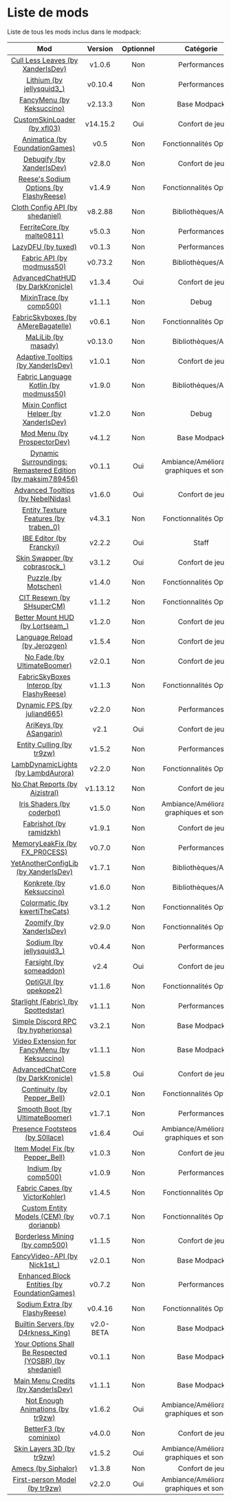 # Liste de mods

Liste de tous les mods inclus dans le modpack:

| Mod 	| Version 	| Optionnel 	| Catégorie 	|
|:---:	|:---:	|:---:	|:---:	|
| [Cull Less Leaves (by XanderIsDev)](https://www.curseforge.com/minecraft/mc-mods/cull-less-leaves) 	| v1.0.6 	| Non 	| Performances 	|
| [Lithium (by jellysquid3_)](https://www.curseforge.com/minecraft/mc-mods/lithium) 	| v0.10.4 	| Non 	| Performances 	|
| [FancyMenu (by Keksuccino)](https://www.curseforge.com/minecraft/mc-mods/fancymenu-fabric) 	| v2.13.3 	| Non 	| Base Modpack 	|
| [CustomSkinLoader (by xfl03)](https://www.curseforge.com/minecraft/mc-mods/customskinloader) 	| v14.15.2 	| Oui 	| Confort de jeu 	|
| [Animatica (by FoundationGames)](https://www.curseforge.com/minecraft/mc-mods/animatica) 	| v0.5 	| Non 	| Fonctionnalités Optifine 	|
| [Debugify (by XanderIsDev)](https://www.curseforge.com/minecraft/mc-mods/debugify) 	| v2.8.0 	| Non 	| Confort de jeu 	|
| [Reese's Sodium Options (by FlashyReese)](https://www.curseforge.com/minecraft/mc-mods/reeses-sodium-options) 	| v1.4.9 	| Non 	| Fonctionnalités Optifine 	|
| [Cloth Config API (by shedaniel)](https://www.curseforge.com/minecraft/mc-mods/cloth-config) 	| v8.2.88 	| Non 	| Bibliothèques/API 	|
| [FerriteCore (by malte0811)](https://www.curseforge.com/minecraft/mc-mods/ferritecore-fabric) 	| v5.0.3 	| Non 	| Performances 	|
| [LazyDFU (by tuxed)](https://www.curseforge.com/minecraft/mc-mods/lazydfu) 	| v0.1.3 	| Non 	| Performances 	|
| [Fabric API (by modmuss50)](https://www.curseforge.com/minecraft/mc-mods/fabric-api) 	| v0.73.2 	| Non 	| Bibliothèques/API 	|
| [AdvancedChatHUD (by DarkKronicle)](https://www.curseforge.com/minecraft/mc-mods/advancedchathud) 	| v1.3.4 	| Oui 	| Confort de jeu 	|
| [MixinTrace (by comp500)](https://www.curseforge.com/minecraft/mc-mods/mixintrace) 	| v1.1.1 	| Non 	| Debug 	|
| [FabricSkyboxes (by AMereBagatelle)](https://www.curseforge.com/minecraft/mc-mods/fabricskyboxes) 	| v0.6.1 	| Non 	| Fonctionnalités Optifine 	|
| [MaLiLib (by masady)](https://www.curseforge.com/minecraft/mc-mods/malilib) 	| v0.13.0 	| Non 	| Bibliothèques/API 	|
| [Adaptive Tooltips (by XanderIsDev)](https://www.curseforge.com/minecraft/mc-mods/adaptive-tooltips) 	| v1.0.1 	| Non 	| Confort de jeu 	|
| [Fabric Language Kotlin (by modmuss50)](https://www.curseforge.com/minecraft/mc-mods/fabric-language-kotlin) 	| v1.9.0 	| Non 	| Bibliothèques/API 	|
| [Mixin Conflict Helper (by XanderIsDev)](https://www.curseforge.com/minecraft/mc-mods/mixin-conflict-helper) 	| v1.2.0 	| Non 	| Debug 	|
| [Mod Menu (by ProspectorDev)](https://www.curseforge.com/minecraft/mc-mods/modmenu) 	| v4.1.2 	| Non 	| Base Modpack 	|
| [Dynamic Surroundings: Remastered Edition (by maksim789456)](https://www.curseforge.com/minecraft/mc-mods/dynamic-surroundings-remastered-fabric-edition) 	| v0.1.1 	| Oui 	| Ambiance/Améliorations graphiques et sonores 	|
| [Advanced Tooltips (by NebelNidas)](https://www.curseforge.com/minecraft/mc-mods/advanced-tooltips) 	| v1.6.0 	| Oui 	| Confort de jeu 	|
| [Entity Texture Features (by traben_0)](https://www.curseforge.com/minecraft/mc-mods/entity-texture-features-fabric) 	| v4.3.1 	| Non 	| Fonctionnalités Optifine 	|
| [IBE Editor (by Franckyi)](https://www.curseforge.com/minecraft/mc-mods/ibe-editor) 	| v2.2.2 	| Oui 	| Staff 	|
| [Skin Swapper (by cobrasrock_)](https://www.curseforge.com/minecraft/mc-mods/skin-swapper) 	| v3.1.2 	| Oui 	| Confort de jeu 	|
| [Puzzle (by Motschen)](https://www.curseforge.com/minecraft/mc-mods/puzzle) 	| v1.4.0 	| Non 	| Fonctionnalités Optifine 	|
| [CIT Resewn (by SHsuperCM)](https://www.curseforge.com/minecraft/mc-mods/cit-resewn) 	| v1.1.2 	| Non 	| Fonctionnalités Optifine 	|
| [Better Mount HUD (by Lortseam_)](https://www.curseforge.com/minecraft/mc-mods/better-mount-hud) 	| v1.2.0 	| Non 	| Confort de jeu 	|
| [Language Reload (by Jerozgen)](https://www.curseforge.com/minecraft/mc-mods/language-reload) 	| v1.5.4 	| Non 	| Confort de jeu 	|
| [No Fade (by UltimateBoomer)](https://www.curseforge.com/minecraft/mc-mods/no-fade) 	| v2.0.1 	| Non 	| Confort de jeu 	|
| [FabricSkyBoxes Interop (by FlashyReese)](https://www.curseforge.com/minecraft/mc-mods/fabricskyboxes-interop) 	| v1.1.3 	| Non 	| Fonctionnalités Optifine 	|
| [Dynamic FPS (by juliand665)](https://www.curseforge.com/minecraft/mc-mods/dynamic-fps) 	| v2.2.0 	| Non 	| Performances 	|
| [AriKeys (by ASangarin)](https://www.curseforge.com/minecraft/mc-mods/arikeys) 	| v2.1 	| Oui 	| Confort de jeu 	|
| [Entity Culling (by tr9zw)](https://www.curseforge.com/minecraft/mc-mods/entityculling) 	| v1.5.2 	| Non 	| Performances 	|
| [LambDynamicLights (by LambdAurora)](https://www.curseforge.com/minecraft/mc-mods/lambdynamiclights) 	| v2.2.0 	| Non 	| Fonctionnalités Optifine 	|
| [No Chat Reports (by Aizistral)](https://www.curseforge.com/minecraft/mc-mods/no-chat-reports) 	| v1.13.12 	| Non 	| Confort de jeu 	|
| [Iris Shaders (by coderbot)](https://www.curseforge.com/minecraft/mc-mods/irisshaders) 	| v1.5.0 	| Non 	| Ambiance/Améliorations graphiques et sonores 	|
| [Fabrishot (by ramidzkh)](https://www.curseforge.com/minecraft/mc-mods/fabrishot) 	| v1.9.1 	| Non 	| Confort de jeu 	|
| [MemoryLeakFix (by FX_PR0CESS)](https://www.curseforge.com/minecraft/mc-mods/memoryleakfix) 	| v0.7.0 	| Non 	| Performances 	|
| [YetAnotherConfigLib (by XanderIsDev)](https://www.curseforge.com/minecraft/mc-mods/yacl) 	| v1.7.1 	| Non 	| Bibliothèques/API 	|
| [Konkrete (by Keksuccino)](https://www.curseforge.com/minecraft/mc-mods/konkrete-fabric) 	| v1.6.0 	| Non 	| Bibliothèques/API 	|
| [Colormatic (by kwertiTheCats)](https://www.curseforge.com/minecraft/mc-mods/colormatic) 	| v3.1.2 	| Non 	| Fonctionnalités Optifine 	|
| [Zoomify (by XanderIsDev)](https://www.curseforge.com/minecraft/mc-mods/zoomify) 	| v2.9.0 	| Non 	| Fonctionnalités Optifine 	|
| [Sodium (by jellysquid3_)](https://www.curseforge.com/minecraft/mc-mods/sodium) 	| v0.4.4 	| Non 	| Performances 	|
| [Farsight (by someaddon)](https://www.curseforge.com/minecraft/mc-mods/farsight-fabric) 	| v2.4 	| Oui 	| Confort de jeu 	|
| [OptiGUI (by opekope2)](https://www.curseforge.com/minecraft/mc-mods/optigui) 	| v1.1.6 	| Non 	| Fonctionnalités Optifine 	|
| [Starlight (Fabric) (by Spottedstar)](https://www.curseforge.com/minecraft/mc-mods/starlight) 	| v1.1.1 	| Non 	| Performances 	|
| [Simple Discord RPC (by hypherionsa)](https://www.curseforge.com/minecraft/mc-mods/simple-discord-rpc) 	| v3.2.1 	| Non 	| Base Modpack 	|
| [Video Extension for FancyMenu (by Keksuccino)](https://www.curseforge.com/minecraft/mc-mods/video-extension-for-fancymenu-fabric) 	| v1.1.1 	| Non 	| Base Modpack 	|
| [AdvancedChatCore (by DarkKronicle)](https://www.curseforge.com/minecraft/mc-mods/advancedchatcore) 	| v1.5.8 	| Oui 	| Confort de jeu 	|
| [Continuity (by Pepper_Bell)](https://www.curseforge.com/minecraft/mc-mods/continuity) 	| v2.0.1 	| Non 	| Fonctionnalités Optifine 	|
| [Smooth Boot (by UltimateBoomer)](https://www.curseforge.com/minecraft/mc-mods/smooth-boot) 	| v1.7.1 	| Non 	| Performances 	|
| [Presence Footsteps (by S0llace)](https://www.curseforge.com/minecraft/mc-mods/presence-footsteps) 	| v1.6.4 	| Oui 	| Ambiance/Améliorations graphiques et sonores 	|
| [Item Model Fix (by Pepper_Bell)](https://www.curseforge.com/minecraft/mc-mods/item-model-fix) 	| v1.0.3 	| Non 	| Confort de jeu 	|
| [Indium (by comp500)](https://www.curseforge.com/minecraft/mc-mods/indium) 	| v1.0.9 	| Non 	| Performances 	|
| [Fabric Capes (by VictorKohler)](https://www.curseforge.com/minecraft/mc-mods/capes) 	| v1.4.5 	| Non 	| Fonctionnalités Optifine 	|
| [Custom Entity Models (CEM) (by dorianpb)](https://www.curseforge.com/minecraft/mc-mods/custom-entity-models-cem) 	| v0.7.1 	| Non 	| Fonctionnalités Optifine 	|
| [Borderless Mining (by comp500)](https://www.curseforge.com/minecraft/mc-mods/borderless-mining) 	| v1.1.5 	| Non 	| Confort de jeu 	|
| [FancyVideo-API (by Nick1st_)](https://www.curseforge.com/minecraft/mc-mods/fancyvideo-api) 	| v2.0.1 	| Non 	| Base Modpack 	|
| [Enhanced Block Entities (by FoundationGames)](https://www.curseforge.com/minecraft/mc-mods/enhanced-block-entities) 	| v0.7.2 	| Non 	| Performances 	|
| [Sodium Extra (by FlashyReese)](https://www.curseforge.com/minecraft/mc-mods/sodium-extra) 	| v0.4.16 	| Non 	| Fonctionnalités Optifine 	|
| [Builtin Servers (by D4rkness_King)](https://www.curseforge.com/minecraft/mc-mods/builtin-servers) 	| v2.0-BETA 	| Non 	| Base Modpack 	|
| [Your Options Shall Be Respected (YOSBR) (by shedaniel)](https://www.curseforge.com/minecraft/mc-mods/yosbr) 	| v0.1.1 	| Non 	| Base Modpack 	|
| [Main Menu Credits (by XanderIsDev)](https://www.curseforge.com/minecraft/mc-mods/main-menu-credits) 	| v1.1.1 	| Non 	| Base Modpack 	|
| [Not Enough Animations (by tr9zw)](https://www.curseforge.com/minecraft/mc-mods/not-enough-animations) 	| v1.6.2 	| Oui 	| Ambiance/Améliorations graphiques et sonores 	|
| [BetterF3 (by cominixo)](https://www.curseforge.com/minecraft/mc-mods/betterf3) 	| v4.0.0 	| Non 	| Confort de jeu 	|
| [Skin Layers 3D (by tr9zw)](https://www.curseforge.com/minecraft/mc-mods/skin-layers-3d) 	| v1.5.2 	| Oui 	| Ambiance/Améliorations graphiques et sonores 	|
| [Amecs (by Siphalor)](https://www.curseforge.com/minecraft/mc-mods/amecs) 	| v1.3.8 	| Non 	| Confort de jeu 	|
| [First-person Model (by tr9zw)](https://www.curseforge.com/minecraft/mc-mods/first-person-model) 	| v2.2.0 	| Oui 	| Ambiance/Améliorations graphiques et sonores 	|